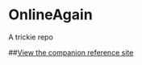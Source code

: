 # OnlineAgain
 A trickie repo
 
##[View the companion reference site](https://ramsespablo.github.io/OnlineAgain/)
